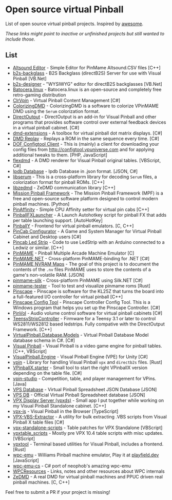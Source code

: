 # Open source virtual Pinball
List of open source virtual pinball projects. Inspired by [awesome](https://github.com/sindresorhus/awesome).

*These links might point to inactive or unfinished projects but still wanted to include those.*

## List
* [Altsound Editor](https://github.com/lucky01/Altsound-Editor) - Simple Editor for PinMame Altsound.CSV files [C++]
* [b2s-backglass](https://github.com/vpinball/b2s-backglass) - B2S Backglass (directB2S) Server for use with Visual Pinball [VB.Net]
* [b2s-designer](https://github.com/vpinball/b2s-designer) -  "WYSIWYG" editor for directB2S backglasses [VB.Net]
* [Batocera.linux](https://batocera.org/) - Batocera.linux is an open-source and completely free retro-gaming distribution
* [ClrVpin](https://github.com/stojy/ClrVpin) - Virtual Pinball Content Management [C#]
* [ColorizingDMD](https://github.com/zesinger/ColorizingDMD) - ColorizingDMD is a software to colorize VPinMAME DMD using the `Serum` colorization format.
* [DirectOutput](https://github.com/mjrgh/DirectOutput) - DirectOutput is an add-in for Visual Pinball and other programs that provides software control over external feedback devices in a virtual pinball cabinet. [C#]
* [dmd-extensions](https://github.com/freezy/dmd-extensions) - A toolbox for virtual pinball dot matrix displays. [C#]
* [DMD Replay](https://github.com/xantari/DMDReplay) - Replays a ROM in the same sequence every time. [C#]
* [DOF Configtool Client](https://github.com/mkalkbrenner/dof_configtool_client) - This is (mainly) a client for downloading your config files from http://configtool.vpuniverse.com and for applying additional tweaks to them. [PHP, JavaScript]
* [flexdmd](https://github.com/vbousquet/flexdmd) - A DMD renderer for Visual Pinball original tables. [VBScript, C#]
* [Ipdb Database](https://github.com/xantari/Ipdb.Database) - Ipdb Database in .json format. [JSON, C#]
* [libserum](https://github.com/zesinger/libserum) - This is a cross-platform library for decoding `Serum` files, a colorization format for pinball ROMs. [C++]
* [libzedmd](https://github.com/PPUC/libzedmd) - ZeDMD communication library [C++]
* [Mission Pinball Framework](https://github.com/missionpinball) - The Mission Pinball Framework (MPF) is a free and open-source software platform designed to control modern pinball machines. [Python]
* [PinAffinity](https://github.com/mjrgh/PinAffinity) - Simple CPU Affinity setter for virtual pin cabs [C++]
* [PinballFXLauncher](https://github.com/joyrider3774/PinballFXLauncher) - A Launch Autohotkey script for pinball FX that adds per table launching support. [AutoHotKey]
* [PinballY](https://github.com/mjrgh/PinballY) - Frontend for virtual pinball emulators. [C, C++]
* [PinCab Configurator](https://github.com/xantari/PinCab.Configurator) - A Game and System Manager for Virtual Pinball Cabinet and Desktop users [C#]
* [Pincab Led Strip](https://github.com/aetios50/PincabLedStrip) - Code to use LedStrip with an Arduino connected to a Ledwiz or similar. [C++]
* [PinMAME](https://github.com/vpinball/pinmame) - Pinball Multiple Arcade Machine Emulator [C]
* [PinMAME.NET](https://github.com/vpinball/pinmame-dotnet) - Cross-platform PinMAME-binding for .NET [C#]
* [PinMAME NVRAM Maps](https://github.com/tomlogic/pinmame-nvram-maps) - The goal of this project is to document the contents of the `.nv` files PinMAME uses to store the contents of a game's non-volatile RAM. [JSON]
* [pinmame-silk](https://github.com/jsm174/pinmame-silk) - Cross-platform PinMAME using Silk.NET [C#]
* [pinmame-tester](https://github.com/francisdb/pinmame-tester) - Tool to test and visualize pinmame roms [Rust]
* [Pinscape](https://os.mbed.com/users/mjr/code/Pinscape_Controller_V2/) -  Pinscape is software for the KL25Z that turns the board into a full-featured I/O controller for virtual pinball [C++]
* [Pinscape Config Tool](https://github.com/mjrgh/PinscapeConfigTool) - Pinscape Controller Config Tool. This is a Windows program that helps you set up the Pinscape Controller. [C#]
* [PinVol](https://github.com/mjrgh/PinVol) - Audio volume control software for virtual pinball cabinets [C#]
* [TeensyStripController](https://github.com/DirectOutput/TeensyStripController) - Firmware for a Teensy 3.1 or later to control WS2811/WS2812 based ledstrips. Fully compative with the DirectOutput Framework. [C++]
* [VirtualPinball.Database.Models](https://github.com/xantari/VirtualPinball.Database.Models) - Virtual Pinball Database Model database schema in C#. [C#]
* [Visual Pinball](https://github.com/vpinball/vpinball) - Visual Pinball is a video game engine for pinball tables. [C++, VBScript]
* [VisualPinball.Engine](https://github.com/freezy/VisualPinball.Engine) - Visual Pinball Engine (VPE) for Unity [C#]
* [vpin](https://github.com/francisdb/vpin) - Library for handling Visual Pinball `vpx` and `directb2s` files. [Rust]
* [VPinballX.starter](https://github.com/JockeJarre/VPinballX.starter) - Small tool to start the right VPinballX version depending on the table file. [C#]
* [vpin-studio](https://github.com/syd711/vpin-studio) - Competition, table, and player management for VPins. [Java]
* [VPS Database](https://github.com/xantari/VPS.Database) - Virtual Pinball Spreadsheet JSON Database [JSON]
* [VPS DB](https://github.com/Fraesh/vps-db) - Official Virtual Pinball Spreadsheet database [JSON]
* [VPX Display Server (vpxds)](https://github.com/jsm174/vpxds) - Small app I put together while working on my Visual Pinball Standalone cabinet. [C++]
* [vpx-js](https://github.com/vpdb/vpx-js) - Visual Pinball in the Browser [TypeScript]
* [VPX-VBS-Extractor](https://github.com/lempface/VPX-VBS-Extractor) - A utility for bulk extracting .VBS scripts from Visual Pinball X table files [C#]
* [vpx-standalone-scripts](https://github.com/jsm174/vpx-standalone-scripts) - Table patches for VPX Standalone [VBScript]
* [vpxtable_scripts](https://github.com/sverrewl/vpxtable_scripts) - Mostly pre VPX 10.4 table scripts with misc updates. [VBScript]
* [vpxtool](https://github.com/francisdb/vpxtool) - Terminal based utilities for Visual Pinball, includes a frontend. [Rust]
* [wpc-emu](https://github.com/neophob/wpc-emu) - Williams Pinball machine emulator, Play it at [playfield.dev](https://playfield.dev/)  [JavaScript]
* [wpc-emu-cs](https://github.com/jsm174/wpc-emu-cs) - C# port of neophob's amazing wpc-emu
* [WPCResources](https://github.com/tanseydavid/WPCResources) - Links, notes and other resources about WPC internals
* [ZeDMD](https://github.com/PPUC/ZeDMD) - A real DMD for virtual pinball machines and PPUC driven real pinball machines. [C, C++]


Feel free to submit a PR if your project is missing!
